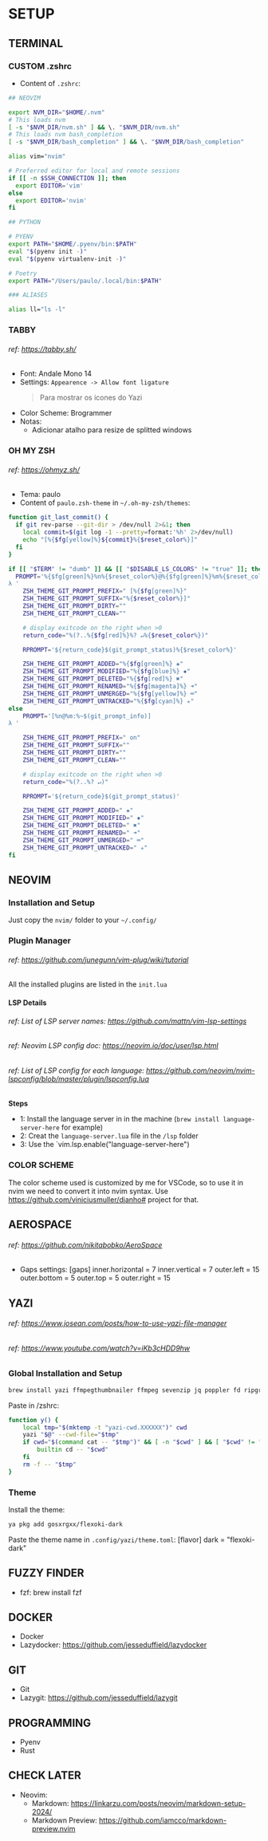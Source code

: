 # SETUP

## TERMINAL

### CUSTOM .zshrc
- Content of `.zshrc`:
```sh
## NEOVIM

export NVM_DIR="$HOME/.nvm"
# This loads nvm
[ -s "$NVM_DIR/nvm.sh" ] && \. "$NVM_DIR/nvm.sh"
# This loads nvm bash_completion
[ -s "$NVM_DIR/bash_completion" ] && \. "$NVM_DIR/bash_completion"

alias vim="nvim"

# Preferred editor for local and remote sessions
if [[ -n $SSH_CONNECTION ]]; then
  export EDITOR='vim'
else
  export EDITOR='nvim'
fi

## PYTHON

# PYENV
export PATH="$HOME/.pyenv/bin:$PATH"
eval "$(pyenv init -)"
eval "$(pyenv virtualenv-init -)"

# Poetry
export PATH="/Users/paulo/.local/bin:$PATH"

### ALIASES

alias ll="ls -l"
```

### TABBY
###### ref: https://tabby.sh/

- Font: Andale Mono 14
- Settings: `Appearence -> Allow font ligature`
    > Para mostrar os icones do Yazi
- Color Scheme: Brogrammer
- Notas:
    - Adicionar atalho para resize de splitted windows

### OH MY ZSH
###### ref: https://ohmyz.sh/

- Tema: paulo
- Content of `paulo.zsh-theme` in `~/.oh-my-zsh/themes`:
```sh
function git_last_commit() {
  if git rev-parse --git-dir > /dev/null 2>&1; then
    local commit=$(git log -1 --pretty=format:'%h' 2>/dev/null)
    echo "[%{$fg[yellow]%}${commit}%{$reset_color%}]"
  fi
}

if [[ "$TERM" != "dumb" ]] && [[ "$DISABLE_LS_COLORS" != "true" ]]; then
  PROMPT='%{$fg[green]%}%n%{$reset_color%}@%{$fg[green]%}%m%{$reset_color%} %{$fg[white]%}%3~%{$reset_color%}$(git_prompt_info)$(git_last_commit)
λ '
    ZSH_THEME_GIT_PROMPT_PREFIX=" [%{$fg[green]%}"
    ZSH_THEME_GIT_PROMPT_SUFFIX="%{$reset_color%}]"
    ZSH_THEME_GIT_PROMPT_DIRTY=""
    ZSH_THEME_GIT_PROMPT_CLEAN=""

    # display exitcode on the right when >0
    return_code="%(?..%{$fg[red]%}%? ↵%{$reset_color%})"

    RPROMPT='${return_code}$(git_prompt_status)%{$reset_color%}'

    ZSH_THEME_GIT_PROMPT_ADDED="%{$fg[green]%} ✚"
    ZSH_THEME_GIT_PROMPT_MODIFIED="%{$fg[blue]%} ✹"
    ZSH_THEME_GIT_PROMPT_DELETED="%{$fg[red]%} ✖"
    ZSH_THEME_GIT_PROMPT_RENAMED="%{$fg[magenta]%} ➜"
    ZSH_THEME_GIT_PROMPT_UNMERGED="%{$fg[yellow]%} ═"
    ZSH_THEME_GIT_PROMPT_UNTRACKED="%{$fg[cyan]%} ✭"
else
    PROMPT='[%n@%m:%~$(git_prompt_info)]
λ '

    ZSH_THEME_GIT_PROMPT_PREFIX=" on"
    ZSH_THEME_GIT_PROMPT_SUFFIX=""
    ZSH_THEME_GIT_PROMPT_DIRTY=""
    ZSH_THEME_GIT_PROMPT_CLEAN=""

    # display exitcode on the right when >0
    return_code="%(?..%? ↵)"

    RPROMPT='${return_code}$(git_prompt_status)'

    ZSH_THEME_GIT_PROMPT_ADDED=" ✚"
    ZSH_THEME_GIT_PROMPT_MODIFIED=" ✹"
    ZSH_THEME_GIT_PROMPT_DELETED=" ✖"
    ZSH_THEME_GIT_PROMPT_RENAMED=" ➜"
    ZSH_THEME_GIT_PROMPT_UNMERGED=" ═"
    ZSH_THEME_GIT_PROMPT_UNTRACKED=" ✭"
fi
```


## NEOVIM

### Installation and Setup
Just copy the `nvim/` folder to your `~/.config/`

### Plugin Manager
###### ref: https://github.com/junegunn/vim-plug/wiki/tutorial

All the installed plugins are listed in the `init.lua`

#### LSP Details
###### ref: List of LSP server names: https://github.com/mattn/vim-lsp-settings
###### ref: Neovim LSP config doc: https://neovim.io/doc/user/lsp.html
###### ref: List of LSP config for each language: https://github.com/neovim/nvim-lspconfig/blob/master/plugin/lspconfig.lua

**Steps**
- 1: Install the language server in in the machine (`brew install language-server-here` for example)
- 2: Creat the `language-server.lua` file in the `/lsp` folder
- 3: Use the `vim.lsp.enable("language-server-here")

### COLOR SCHEME
The color scheme used is customized by me for VSCode, so to use it in nvim we need to convert it into nvim syntax. Use https://github.com/viniciusmuller/djanho# project for that.

## AEROSPACE
###### ref: https://github.com/nikitabobko/AeroSpace

- Gaps settings:
[gaps]
inner.horizontal = 7
inner.vertical =   7
outer.left =       15
outer.bottom =     5
outer.top =        5
outer.right =      15


## YAZI
###### ref: https://www.josean.com/posts/how-to-use-yazi-file-manager
###### ref: https://www.youtube.com/watch?v=iKb3cHDD9hw

### Global Installation and Setup

```sh
brew install yazi ffmpegthumbnailer ffmpeg sevenzip jq poppler fd ripgrep fzf zoxide imagemagick font-symbols-only-nerd-font
```

Paste in /zshrc:
```sh
function y() {
	local tmp="$(mktemp -t "yazi-cwd.XXXXXX")" cwd
	yazi "$@" --cwd-file="$tmp"
	if cwd="$(command cat -- "$tmp")" && [ -n "$cwd" ] && [ "$cwd" != "$PWD" ]; then
		builtin cd -- "$cwd"
	fi
	rm -f -- "$tmp"
}
```

### Theme
Install the theme:
```sh
ya pkg add gosxrgxx/flexoki-dark
```

Paste the theme name in `.config/yazi/theme.toml`:
[flavor]
dark = "flexoki-dark"


## FUZZY FINDER
- fzf: brew install fzf


## DOCKER
- Docker
- Lazydocker: https://github.com/jesseduffield/lazydocker

## GIT
- Git
- Lazygit: https://github.com/jesseduffield/lazygit


## PROGRAMMING
- Pyenv
- Rust


## CHECK LATER
- Neovim:
    - Markdown: https://linkarzu.com/posts/neovim/markdown-setup-2024/
    - Markdown Preview: https://github.com/iamcco/markdown-preview.nvim

